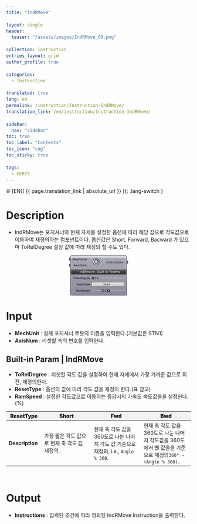```yaml
---
title: "IndRMove"

layout: single
header:
  teaser: "/assets/images/IndRMove_00.png"

collection: Instruction
entries_layout: grid
author_profile: true

categories:
  - Instruction

translated: true
lang: en
permalink: /instruction/Instruction-IndRMove/  
translation_link: /en/instruction/Instruction-IndRMove/  

sidebar:
  nav: "sidebar"
toc: true
toc_label: "Contents"
toc_icon: "cog"
toc_sticky: true

tags: 
  - GERTY
---
```

🌐 [EN]( {{ page.translation_link | absolute_url }} ){: .lang-switch }

# Description

* IndRMove는 포지셔너의 현재 자세를 설정한 옵션에 따라 해당 값으로 각도값으로 이동하여 재정의하는 컴포넌트이다.
옵션값은 Short, Forward, Bacward 가 있으며 ToRelDegree 설정 값에 따라 재정의 할 수도 있다.

<p align="center">  <img src="/assets/images/IndRMove_00.png" align="center" width="32%"></p>

# Input

* **MechUnit** : 실제 포지셔너 로봇의 이름을 입력한다.(기본값은 STN1) 
* **AxisNum** : 리셋할 축의 번호를 입력한다.

## Built-in Param | IndRMove

* **ToRelDegree** : 리셋할 각도 값을 설정하여 현재 자세에서 가장 가까운 값으로 회전, 재정의한다.
* **ResetType** : 옵션의 값에 따라 각도 값을 재정의 한다.(표 참고)
* **RamSpeed** : 설정한 각도값으로 이동하는 증감시의 가속도 속도값을을 설정한다.(%)

<p align="center">
<table style="border-collapse: collapse: width: 51 %; height: 150x;" border="0.5" data-ke-style="sytle4">
  <thead style="background-color: #F2F2F2; font-weight: bold; text-align: center;">
    <tr>
      <th style="width: 10%; height: 15px; text-align: center; font-weight: bolder;">ResetType</th>
      <th style="width: 25%; height: 15px; text-align: center; font-weight: bolder;">Short</th>
      <th style="width: 25%; height: 15x; text-align: center; font-weight: bolder;">Fwd</th>
      <th style="width: 25%; height: 15px; text-align: center; font-weight: bolder;">Bwd</th>
    </tr>
  </thead>
  <tbody>
    <tr>
      <td><strong>Description</strong></td>
      <td style="width: 25%; height: 15px;">가장 짧은 각도 값으로 현재 축 각도 값 재정의.</td>
      <td style="width: 25%; height: 15px;">현재 축 각도 값을 360도로 나눈 나머지 각도 값 기준으로 재정의, i.e., <code>Angle % 360</code>.</td>
      <td style="width: 25%; height: 15px;">현재 축 각도 값을 360도로 나눈 나머지 각도값을 360도에서 뺸 값을을 기준으로 재정의<code>360° - (Angle % 360)</code>.</td>
    </tr>
  </tbody>
</table>
</p>
<br>

# Output

* **Instructions** : 입력된 조건에 따라 정의된 IndRMove Instruction을 출력한다.

